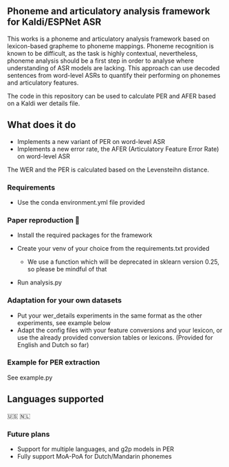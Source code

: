 ## Phoneme and articulatory analysis framework for Kaldi/ESPNet ASR

This works is a phoneme and articulatory analysis framework based on lexicon-based grapheme to phoneme mappings. 
Phoneme recognition is known to be difficult, as the task is highly contextual, nevertheless, phoneme analysis should be
a first step in order to analyse where understanding of ASR models are lacking. This approach can use decoded sentences from
word-level ASRs to quantify their performing on phonemes and articulatory features. 

The code in this repository can be used to calculate PER and AFER based on a Kaldi wer details file.

## What does it do
* Implements a new variant of PER on word-level ASR
* Implements a new error rate, the AFER (Articulatory Feature Error Rate) on word-level ASR

The WER and the PER is calculated based on the Levensteihn distance.

### Requirements
- Use the conda environment.yml file provided

### Paper reproduction  :page_with_curl:
- Install the required packages for the framework
- Create your venv of your choice from the requirements.txt provided
  - We use a function which will be deprecated in sklearn version 0.25, so please be mindful of that
  
- Run analysis.py

### Adaptation for your own datasets
- Put your wer_details experiments in the same format as the other experiments, see example below
- Adapt the config files with your feature conversions and your lexicon, or use the already provided conversion
  tables or lexicons. (Provided for English and Dutch so far)
  
### Example for PER extraction

See example.py

## Languages supported
:us: :netherlands:
### Future plans
* Support for multiple languages, and g2p models in PER
* Fully support MoA-PoA for Dutch/Mandarin phonemes
